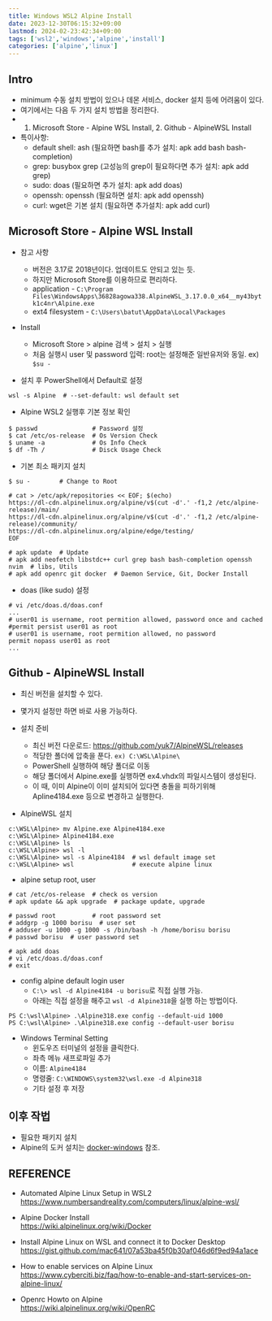 ```yaml
---
title: Windows WSL2 Alpine Install
date: 2023-12-30T06:15:32+09:00
lastmod: 2024-02-23:42:34+09:00
tags: ['wsl2','windows','alpine','install']
categories: ['alpine','linux']
---  
```


## Intro

* minimum 수동 설치 방법이 있으나 데몬 서비스, docker 설치 등에 어려움이 있다.
* 여기에서는 다음 두 가지 설치 방법을 정리한다.
* 1. Microsoft Store - Alpine WSL Install, 2. Github - AlpineWSL Install
* 특이사항:
  - default shell: ash (필요하면 bash를 추가 설치: apk add bash bash-completion)
  - grep: busybox grep (고성능의 grep이 필요하다면 추가 설치: apk add grep)
  - sudo: doas (필요하면 추가 설치: apk add doas)
  - openssh: openssh (필요하면 설치: apk add openssh)
  - curl: wget은 기본 설치 (필요하면 추가설치: apk add curl)
  

## Microsoft Store  - Alpine WSL Install

* 참고 사항
    - 버전은 3.17로 2018년이다. 업데이트도 안되고 있는 듯.
    - 하지만 Microsoft Store를 이용하므로 편리하다.
    - application - `C:\Program Files\WindowsApps\36828agowa338.AlpineWSL_3.17.0.0_x64__my43bytk1c4nr\Alpine.exe`
    - ext4 filesystem - `C:\Users\batut\AppData\Local\Packages`

* Install
    - Microsoft Store > alpine 검색 > 설치 > 실행
    - 처음 실행시 user 및 password 입력: root는 설정해준 일반유저와 동일. ex) `$su -`

* 설치 후 PowerShell에서 Default로 설정
```console
wsl -s Alpine  # --set-default: wsl default set
```

* Alpine WSL2 실행후 기본 정보 확인
```console
$ passwd               # Password 설정
$ cat /etc/os-release  # Os Version Check
$ uname -a             # Os Info Check
$ df -Th /             # Disck Usage Check
```

* 기본 최소 패키지 설치
```console
$ su -        # Change to Root

# cat > /etc/apk/repositories << EOF; $(echo)
https://dl-cdn.alpinelinux.org/alpine/v$(cut -d'.' -f1,2 /etc/alpine-release)/main/
https://dl-cdn.alpinelinux.org/alpine/v$(cut -d'.' -f1,2 /etc/alpine-release)/community/
https://dl-cdn.alpinelinux.org/alpine/edge/testing/
EOF

# apk update  # Update
# apk add neofetch libstdc++ curl grep bash bash-completion openssh nvim  # libs, Utils
# apk add openrc git docker  # Daemon Service, Git, Docker Install
```

* doas (like sudo) 설정
```console
# vi /etc/doas.d/doas.conf
...
# user01 is username, root permition allowed, password once and cached
#permit persist user01 as root 
# user01 is username, root permition allowed, no password
permit nopass user01 as root  
...
```
## Github - AlpineWSL Install
* 최신 버전을 설치할 수 있다.
* 몇가지 설정만 하면 바로 사용 가능하다.

* 설치 준비
    - 최신 버전 다운로드: <https://github.com/yuk7/AlpineWSL/releases>
    - 적당한 폴더에 압축을 푼다. `ex) C:\WSL\Alpine\`
    - PowerShell 실행하여 해당 폴더로 이동
    - 해당 폴더에서 Alpine.exe를 실행하면 ex4.vhdx의 파일시스템이 생성된다.
    - 이 때, 이미 Alpine이 이미 설치되어 있다면 충돌을 피하기위해 Apline4184.exe 등으로 변경하고 실행한다.

* AlpineWSL 설치
```
c:\WSL\Alpine> mv Alpine.exe Alpine4184.exe
c:\WSL\Alpine> Alpine4184.exe
c:\WSL\Alpine> ls
c:\WSL\Alpine> wsl -l
c:\WSL\Alpine> wsl -s Alpine4184  # wsl default image set
c:\WSL\Alpine> wsl                # execute alpine linux
```

* alpine setup root, user
```
# cat /etc/os-release  # check os version
# apk update && apk upgrade  # package update, upgrade

# passwd root          # root password set
# addgrp -g 1000 borisu  # user set
# adduser -u 1000 -g 1000 -s /bin/bash -h /home/borisu borisu
# passwd borisu  # user password set

# apk add doas
# vi /etc/doas.d/doas.conf
# exit
```

* config alpine default login user
	- `C:\> wsl -d Alpine4184 -u borisu`로 직접 실행 가능.
	- 아래는 직접 설정을 해주고 `wsl -d Alpine318`을 실행 하는 방법이다.
```
PS C:\wsl\Alpine> .\Alpine318.exe config --default-uid 1000
PS C:\wsl\Alpine> .\Alpine318.exe config --default-user borisu
```

* Windows Terminal Setting
    - 윈도우즈 터미널의 설정을 클릭한다.
    - 좌측 메뉴 새프로파일 추가
    - 이름: `Alpine4184`
    - 명령줄: `C:\WINDOWS\system32\wsl.exe -d Alpine318`
    - 기타 설정 후 저장

## 이후 작법
* 필요한 패키지 설치
* Alpine의 도커 설치는 [docker-windows](docker-windows) 참조.

## REFERENCE

* Automated Alpine Linux Setup in WSL2   
<https://www.numbersandreality.com/computers/linux/alpine-wsl/>

* Alpine Docker Install   
<https://wiki.alpinelinux.org/wiki/Docker>

* Install Alpine Linux on WSL and connect it to Docker Desktop
<https://gist.github.com/mac641/07a53ba45f0b30af046d6f9ed94a1ace>
 
* How to enable services on Alpine Linux   
<https://www.cyberciti.biz/faq/how-to-enable-and-start-services-on-alpine-linux/>

* Openrc Howto on Alpine   
<https://wiki.alpinelinux.org/wiki/OpenRC>
